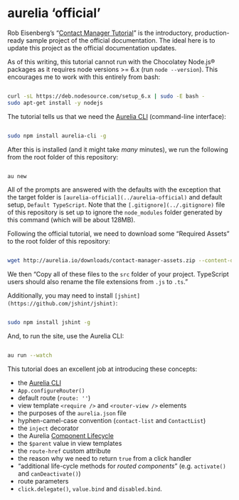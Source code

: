 # aurelia ‘official’

Rob Eisenberg’s “[Contact Manager Tutorial](http://aurelia.io/hub.html#/doc/article/aurelia/framework/latest/contact-manager-tutorial/1)” is the introductory, production-ready sample project of the official documentation. The ideal here is to update this project as the official documentation updates.

As of this writing, this tutorial cannot run with the Chocolatey Node.js® packages as it requires node versions >= 6.x (run `node --version`). This encourages me to work with this entirely from bash:

```bash

curl -sL https://deb.nodesource.com/setup_6.x | sudo -E bash -
sudo apt-get install -y nodejs

```

The tutorial tells us that we need the [Aurelia CLI](https://github.com/aurelia/cli) (command-line interface):

```bash

sudo npm install aurelia-cli -g

```

After this is installed (and it might take _many_ minutes), we run the following from the root folder of this repository:

```bash

au new

```

All of the prompts are answered with the defaults with the exception that the target folder is `[aurelia-official](../aurelia-official)` and default setup, `Default TypeScript`. Note that the `[.gitignore](../.gitignore)` file of this repository is set up to ignore the `node_modules` folder generated by this command (which will be about 128MB).

Following the official tutorial, we need to download some “Required Assets” to the root folder of this repository:

```bash

wget http://aurelia.io/downloads/contact-manager-assets.zip --content-disposition --no-check-certificate -O ./aurelia-official/src/tmp.zip

```

We then “Copy all of these files to the `src` folder of your project. TypeScript users should also rename the file extensions from `.js` to `.ts`.”

Additionally, you may need to install `[jshint](https://github.com/jshint/jshint)`:

```bash

sudo npm install jshint -g

```

And, to run the site, use the Aurelia CLI:

```bash

au run --watch

```

This tutorial does an excellent job at introducing these concepts:

* the [Aurelia CLI](https://github.com/aurelia/cli)
* `App.configureRouter()`
* default route (`route: ''`)
* view template `<require />` and `<router-view />` elements
* the purposes of the `aurelia.json` file
* hyphen-camel-case convention (`contact-list` and `ContactList`)
* the `inject` decorator
* the Aurelia [Component Lifecycle](http://aurelia.io/hub.html#/doc/article/aurelia/framework/latest/creating-components/3)
* the `$parent` value in view templates
* the `route-href` custom attribute
* the reason why we need to return `true` from a click handler
* “additional life-cycle methods for _routed components_” (e.g. `activate()` and `canDeactivate()`)
* route parameters
* `click.delegate()`, `value.bind` and `disabled.bind`.